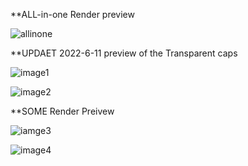 **ALL-in-one Render preview

![allinone](https://cdn.shopify.com/s/files/1/2711/4238/products/allinone-20220514.jpg?v=1652511181)

**UPDAET 2022-6-11 preview of the Transparent caps

![image1](https://cdn.shopify.com/s/files/1/2711/4238/files/IMG_5419.png?v=1654928107)

![image2](https://cdn.shopify.com/s/files/1/2711/4238/files/IMG_5420.png?v=1654928127)

**SOME Render Preivew

![iamge3](https://cdn.shopifycdn.net/s/files/1/2711/4238/files/WeChat_Image_20220427175323.jpg?v=1651053398)

![image4](https://cdn.shopifycdn.net/s/files/1/2711/4238/files/WeChat_Image_20220427175327.jpg?v=1651053426)
